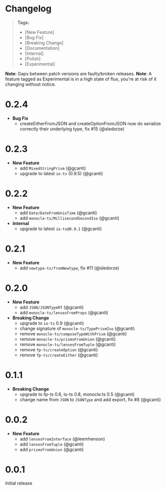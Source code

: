 # Changelog

> **Tags:**
>
> * [New Feature]
> * [Bug Fix]
> * [Breaking Change]
> * [Documentation]
> * [Internal]
> * [Polish]
> * [Experimental]

**Note**: Gaps between patch versions are faulty/broken releases. **Note**: A feature tagged as Experimental is in a
high state of flux, you're at risk of it changing without notice.

# 0.2.4

* **Bug Fix**
  * createEitherFromJSON and createOptionFromJSON now do serialize correctly their underlying type, fix #15 (@sledorze)

# 0.2.3

* **New Feature**
  * add `MixedStringPrism` (@gcanti)
  * upgrade to latest `io-ts` (0.9.5) (@gcanti)

# 0.2.2

* **New Feature**
  * add `Date/DateFromUnixTime` (@gcanti)
  * add `monocle-ts/MillisecondSecondIso` (@gcanti)
* **Internal**
  * upgrade to latest `io-ts@0.9.1` (@gcanti)

# 0.2.1

* **New Feature**
  * add `newtype-ts/fromNewtype`, fix #11 (@sledorze)

# 0.2.0

* **New Feature**
  * add `JSON/JSONTypeRT` (@gcanti)
  * add `monocle-ts/lensesFromProps` (@gcanti)
* **Breaking Change**
  * upgrade to `io-ts` 0.9 (@gcanti)
  * change signature of `monocle-ts/TypePrismIso` (@gcanti)
  * remove `monocle-ts/composeTypeWithPrism` (@gcanti)
  * remove `monocle-ts/prismsFromUnion` (@gcanti)
  * remove `monocle-ts/lensesFromTuple` (@gcanti)
  * remove `fp-ts/createOption` (@gcanti)
  * remove `fp-ts/createEither` (@gcanti)

# 0.1.1

* **Breaking Change**
  * upgrade to fp-ts 0.6, io-ts 0.8, monocle.ts 0.5 (@gcanti)
  * change name from `JSON` to `JSONType` and add export, fix #8 (@gcanti)

# 0.0.2

* **New Feature**
  * add `lensesFromInterface` (@leemhenson)
  * add `lensesFromTuple` (@gcanti)
  * add `prismsFromUnion` (@gcanti)

# 0.0.1

Initial release
